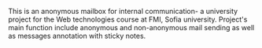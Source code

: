 This is an anonymous mailbox for internal communication- a university project for the Web technologies course at FMI, Sofia university. Project's main function include anonymous and non-anonymous mail sending as well as messages annotation with sticky notes. 

